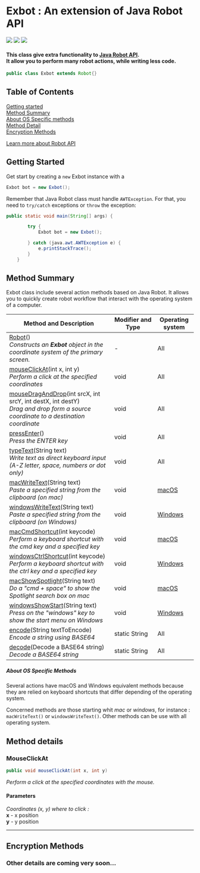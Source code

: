 # Exbot : An extension of Java Robot API <br>
![](https://img.shields.io/badge/language-Java%208-red.svg)
![](https://img.shields.io/badge/Include%20Robot%20actions%20for-macOS-blue.svg)
![](https://img.shields.io/badge/Include%20Robot%20actions%20for-Windows-blue.svg)



#### This class give extra functionality to [Java Robot API](https://docs.oracle.com/javase/7/docs/api/java/awt/Robot.html).<br>It allow you to perform many robot actions, while writing less code.
```java
public class Exbot extends Robot{}
```
## Table of Contents
[Getting started](#getting-started)<br>
[Method Summary](#method-summary)<br>
[About OS Specific methods](#about-os-specific-methods)<br>
[Method Detail](#method-detail)<br>
[Encryption Methods](#encryption-methods)

[Learn more about Robot API](https://docs.oracle.com/javase/7/docs/api/java/awt/Robot.html)

## Getting Started
Get start by creating a ` new ` Exbot instance with a

```java
Exbot bot = new Exbot();
```

Remember that Java Robot class must handle `AWTException`.
For that, you need to `try/catch` exceptions or `throw` the exception:
```java
public static void main(String[] args) {

        try {
            Exbot bot = new Exbot();

        } catch (java.awt.AWTException e) {
            e.printStackTrace();
        }
    }
```

## Method Summary
Exbot class include several action methods based on Java Robot. It allows you to quickly create robot workflow that interact with the operating system of a computer.

| Method and Description  | Modifier and Type | Operating system
| ------------- | ------------- | ---------------- |
| [Robot](#getting-started)()<br>_Constructs an **Exbot** object in the coordinate system of the primary screen._| - | All |
| [mouseClickAt](#)(int x, int y)<br>_Perform a click at the specified coordinates_  | void | All |
| [mouseDragAndDrop](#)(int srcX, int srcY, int destX, int destY)<br>_Drag and drop form a source coordinate to a destination coordinate_ | void  | All |
| [pressEnter](#)()<br>_Press the ENTER key_  | void | All |
| [typeText](#)(String text)<br>_Write text as direct keyboard input (A-Z letter, space, numbers or dot only)_  | void | All |
| [macWriteText](#)(String text)<br>_Paste a specified string from the clipboard (on mac)_  | void | [macOS](#about-os-specific-methods) |
| [windowsWriteText](#)(String text)<br>_Paste a specified string from the clipboard (on Windows)_  | void | [Windows](#about-os-specific-methods) |
| [macCmdShortcut](#)(int keycode)<br>_Perform a keyboard shortcut with the cmd key and a specified key_  | void | [macOS](#about-os-specific-methods) |
| [windowsCtrlShortcut](#)(int keycode)<br>_Perform a keyboard shortcut with the ctrl key and a specified key_  | void | [Windows](#about-os-specific-methods) |
| [macShowSpotlight](#)(String text)<br>_Do a "cmd + space" to show the Spotlight search box on mac_  | void | [macOS](#about-os-specific-methods) |
| [windowsShowStart](#)(String text)<br>_Press on the "windows" key to show the start menu on Windows_  | void | [Windows](#about-os-specific-methods) |
| [encode](#)(String textToEncode)<br>_Encode a string using BASE64_  | static&nbsp;String | All |
| [decode](#)(Decode a BASE64 string)<br>_Decode a BASE64 string_  | static&nbsp;String | All |

##### About OS Specific Methods
Several actions have macOS and Windows equivalent methods because they are relied on keyboard shortcuts that differ depending of the operating system.

Concerned methods are those starting whit *mac* or *windows*, for instance : `macWriteText()` or `windowsWriteText()`. Other methods can be use with all operating system.

## Method details
### MouseClickAt
```java
public void mouseClickAt(int x, int y)
```
*Perform a click at the specified coordinates with the mouse.*
#### Parameters
*Coordinates (x, y) where to click :*<br>
**x** - x position<br>
**y** - y position
***

## Encryption Methods

### Other details are coming very soon...
